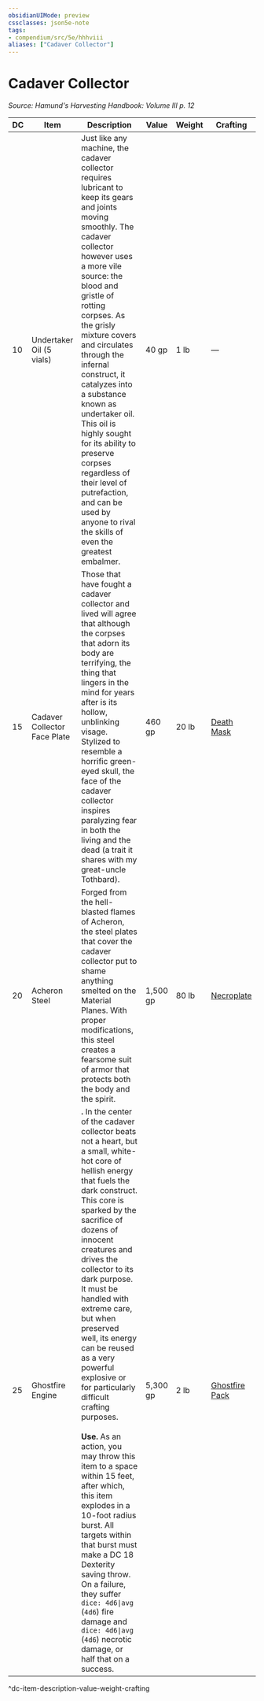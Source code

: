 ```yaml
---
obsidianUIMode: preview
cssclasses: json5e-note
tags:
- compendium/src/5e/hhhviii
aliases: ["Cadaver Collector"]
---
```

# Cadaver Collector
*Source: Hamund's Harvesting Handbook: Volume III p. 12* 

| DC | Item | Description | Value | Weight | Crafting |
|----|------|-------------|-------|--------|----------|
| 10 | Undertaker Oil (5 vials) | Just like any machine, the cadaver collector requires lubricant to keep its gears and joints moving smoothly. The cadaver collector however uses a more vile source: the blood and gristle of rotting corpses. As the grisly mixture covers and circulates through the infernal construct, it catalyzes into a substance known as undertaker oil. This oil is highly sought for its ability to preserve corpses regardless of their level of putrefaction, and can be used by anyone to rival the skills of even the greatest embalmer. | 40 gp | 1 lb | — |
| 15 | Cadaver Collector Face Plate | Those that have fought a cadaver collector and lived will agree that although the corpses that adorn its body are terrifying, the thing that lingers in the mind for years after is its hollow, unblinking visage. Stylized to resemble a horrific green-eyed skull, the face of the cadaver collector inspires paralyzing fear in both the living and the dead (a trait it shares with my great-uncle Tothbard). | 460 gp | 20 lb | [Death Mask](compendium/items/death-mask-hhhviii.md) |
| 20 | Acheron Steel | Forged from the hell-blasted flames of Acheron, the steel plates that cover the cadaver collector put to shame anything smelted on the Material Planes. With proper modifications, this steel creates a fearsome suit of armor that protects both the body and the spirit. | 1,500 gp | 80 lb | [Necroplate](compendium/items/necroplate-hhhviii.md) |
| 25 | Ghostfire Engine | **.** In the center of the cadaver collector beats not a heart, but a small, white-hot core of hellish energy that fuels the dark construct. This core is sparked by the sacrifice of dozens of innocent creatures and drives the collector to its dark purpose. It must be handled with extreme care, but when preserved well, its energy can be reused as a very powerful explosive or for particularly difficult crafting purposes.<br /><br />**Use.** As an action, you may throw this item to a space within 15 feet, after which, this item explodes in a 10-foot radius burst. All targets within that burst must make a DC 18 Dexterity saving throw. On a failure, they suffer `dice: 4d6\|avg` (`4d6`) fire damage and `dice: 4d6\|avg` (`4d6`) necrotic damage, or half that on a success. | 5,300 gp | 2 lb | [Ghostfire Pack](compendium/items/ghostfire-pack-hhhviii.md) |
^dc-item-description-value-weight-crafting
